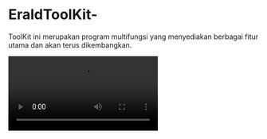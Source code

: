 # EraldToolKit-
ToolKit ini merupakan program multifungsi yang menyediakan berbagai fitur utama dan akan terus dikembangkan.

![Tampilannya](Rekaman/EraldToolKit.mp4)  
 
